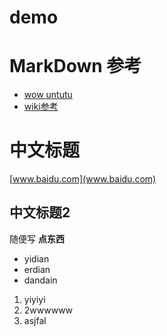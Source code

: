 demo
====

# MarkDown 参考

* [wow untutu](http://wowubuntu.com/markdown/)
* [wiki参考](http://zh.wikipedia.org/zh-cn/Markdown)


# 中文标题

[www.baidu.com](www.baidu.com)

## 中文标题2

随便写 **点东西**

* yidian
* erdian
* dandain

1. yiyiyi
2. 2wwwwww
3. asjfal

